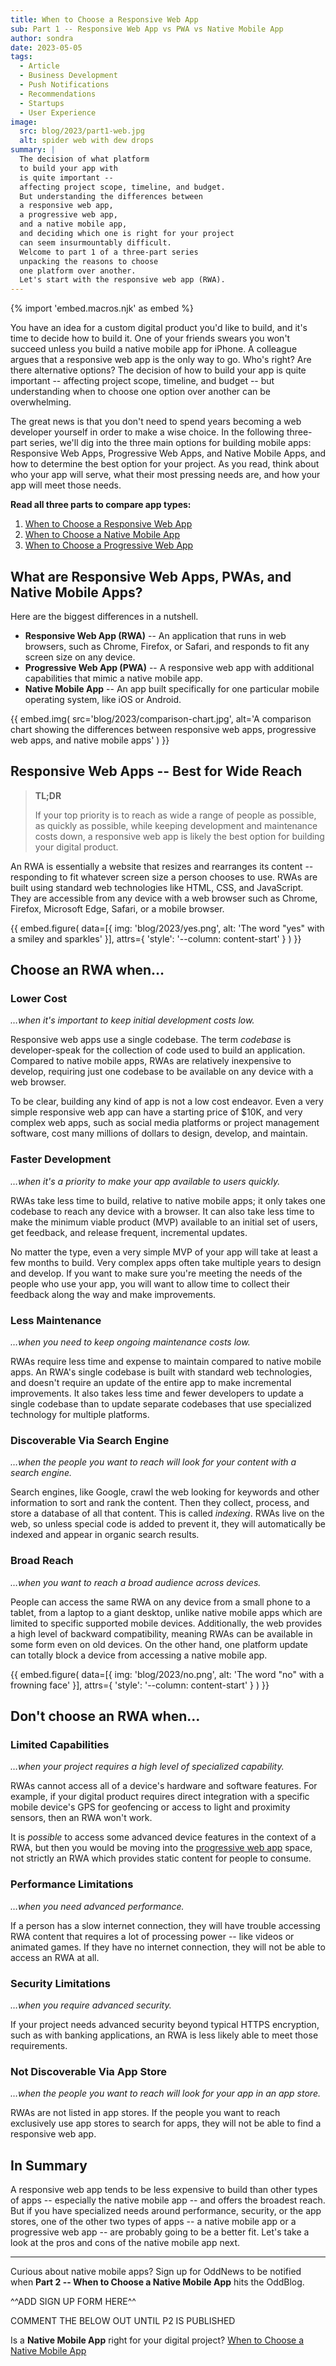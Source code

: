 ```yaml
---
title: When to Choose a Responsive Web App
sub: Part 1 -- Responsive Web App vs PWA vs Native Mobile App
author: sondra
date: 2023-05-05
tags:
  - Article
  - Business Development
  - Push Notifications
  - Recommendations
  - Startups
  - User Experience
image:
  src: blog/2023/part1-web.jpg
  alt: spider web with dew drops
summary: |
  The decision of what platform
  to build your app with
  is quite important --
  affecting project scope, timeline, and budget.
  But understanding the differences between
  a responsive web app,
  a progressive web app,
  and a native mobile app,
  and deciding which one is right for your project
  can seem insurmountably difficult.
  Welcome to part 1 of a three-part series
  unpacking the reasons to choose
  one platform over another.
  Let's start with the responsive web app (RWA).
---
```

{% import 'embed.macros.njk' as embed %}

You have an idea for a custom digital product you'd like to build, and it's time
to decide how to build it. One of your friends swears you won't succeed unless
you build a native mobile app for iPhone. A colleague argues that a responsive
web app is the only way to go. Who's right? Are there alternative options? The
decision of how to build your app is quite important -- affecting project scope,
timeline, and budget -- but understanding when to choose one option over another
can be overwhelming.

The great news is that you don't need to spend years becoming a web developer
yourself in order to make a wise choice. In the following three-part series,
we'll dig into the three main options for building mobile apps: Responsive Web
Apps, Progressive Web Apps, and Native Mobile Apps, and how to determine the
best option for your project. As you read, think about who your app will serve,
what their most pressing needs are, and how your app will meet those needs.

**Read all three parts to compare app types:**

1. [When to Choose a Responsive Web App](/2023/05/05/when-to-choose-a-responsive-web-app/)
2. [When to Choose a Native Mobile App](/2023/06/07/when-to-choose-a-native-mobile-app/)
3. [When to Choose a Progressive Web App](/2023/07/05/when-to-choose-a-progressive-web-app/)

## What are Responsive Web Apps, PWAs, and Native Mobile Apps?

Here are the biggest differences in a nutshell.

- **Responsive Web App (RWA)** -- An application that runs in web browsers, such
  as Chrome, Firefox, or Safari, and responds to fit any screen size on any
  device.
- **Progressive Web App (PWA)** -- A responsive web app with additional
  capabilities that mimic a native mobile app.
- **Native Mobile App** -- An app built specifically for one particular mobile
  operating system, like iOS or Android.

{{ embed.img(
  src='blog/2023/comparison-chart.jpg',
  alt='A comparison chart showing the differences between
    responsive web apps, progressive web apps, and native
    mobile apps'
) }}

## Responsive Web Apps -- Best for Wide Reach

> **TL;DR**
>
> If your top priority is to reach as wide a range of
> people as possible, as quickly as possible, while keeping
> development and maintenance costs down, a responsive web app is
> likely the best option for building your digital product.

An RWA is essentially a website that resizes and rearranges its content --
responding to fit whatever screen size a person chooses to use. RWAs are built
using standard web technologies like HTML, CSS, and JavaScript. They are
accessible from any device with a web browser such as Chrome, Firefox, Microsoft
Edge, Safari, or a mobile browser.

{{ embed.figure(
  data=[{
    img: 'blog/2023/yes.png',
    alt: 'The word "yes" with a smiley and sparkles'
  }],
  attrs={
    'style': '--column: content-start'
  }
) }}

## Choose an RWA when…

### Lower Cost
*…when it's important to keep initial development costs low.*

Responsive web apps use a single codebase. The term *codebase* is
developer-speak for the collection of code used to build an application.
Compared to native mobile apps, RWAs are relatively inexpensive to develop,
requiring just one codebase to be available on any device with a web browser.

To be clear, building any kind of app is not a low cost endeavor. Even a very
simple responsive web app can have a starting price of $10K, and very complex
web apps, such as social media platforms or project management software, cost
many millions of dollars to design, develop, and maintain.

### Faster Development
*…when it's a priority to make your app available to users quickly.*

RWAs take less time to build, relative to native mobile apps; it only takes one
codebase to reach any device with a browser. It can also take less time to make
the minimum viable product (MVP) available to an initial set of users, get
feedback, and release frequent, incremental updates.

No matter the type, even a very simple MVP of your app will take at least a few
months to build. Very complex apps often take multiple years to design and
develop. If you want to make sure you're meeting the needs of the people who use
your app, you will want to allow time to collect their feedback along the way
and make improvements.

### Less Maintenance
*…when you need to keep ongoing maintenance costs low.*

RWAs require less time and expense to maintain compared to native mobile apps.
An RWA's single codebase is built with standard web technologies, and doesn't
require an update of the entire app to make incremental improvements. It also
takes less time and fewer developers to update a single codebase than to update
separate codebases that use specialized technology for multiple platforms.

### Discoverable Via Search Engine
*…when the people you want to reach will look for your content with a search engine.*

Search engines, like Google, crawl the web looking for keywords and other
information to sort and rank the content. Then they collect, process, and store
a database of all that content. This is called *indexing*. RWAs live on the web,
so unless special code is added to prevent it, they will automatically be
indexed and appear in organic search results.

### Broad Reach
*…when you want to reach a broad audience across devices.*

People can access the same RWA on any device from a small phone to a tablet,
from a laptop to a giant desktop, unlike native mobile apps which are limited to
specific supported mobile devices. Additionally, the web provides a high level
of backward compatibility, meaning RWAs can be available in some form even on
old devices. On the other hand, one platform update can totally block a device
from accessing a native mobile app.

{{ embed.figure(
  data=[{
    img: 'blog/2023/no.png',
    alt: 'The word "no" with a frowning face'
  }],
  attrs={
    'style': '--column: content-start'
  }
) }}

## Don't choose an RWA when…

### Limited Capabilities
*…when your project requires a high level of specialized capability.*

RWAs cannot access all of a device's hardware and software features. For
example, if your digital product requires direct integration with a specific
mobile device's GPS for geofencing or access to light and proximity sensors,
then an RWA won't work.

It is *possible* to access some advanced device features in the context of a
RWA, but then you would be moving into the [progressive web
app](/2023/07/05/when-to-choose-a-progressive-web-app/) space, not strictly an
RWA which provides static content for people to consume.

### Performance Limitations
*…when you need advanced performance.*

If a person has a slow internet connection, they will have trouble accessing RWA
content that requires a lot of processing power -- like videos or animated
games. If they have no internet connection, they will not be able to access an
RWA at all.

### Security Limitations
*…when you require advanced security.*

If your project needs advanced security beyond typical HTTPS encryption, such as
with banking applications, an RWA is less likely able to meet those
requirements.

### Not Discoverable Via App Store
*…when the people you want to reach will look for your app in an app store.*

RWAs are not listed in app stores. If the people you want to reach exclusively
use app stores to search for apps, they will not be able to find a responsive
web app.

## In Summary

A responsive web app tends to be less expensive to build than other types of
apps -- especially the native mobile app -- and offers the broadest reach. But
if you have specialized needs around performance, security, or the app stores,
one of the other two types of apps -- a native mobile app or a progressive web
app -- are probably going to be a better fit. Let's take a look at the pros and
cons of the native mobile app next.

---

Curious about native mobile apps? Sign up for OddNews to be notified when **Part
2 -- When to Choose a Native Mobile App** hits the OddBlog.

^^ADD SIGN UP FORM HERE^^

COMMENT THE BELOW OUT UNTIL P2 IS PUBLISHED

Is a **Native Mobile App** right for your digital project?
[When to Choose a Native Mobile App](/2023/06/07/when-to-choose-a-native-mobile-app/)
